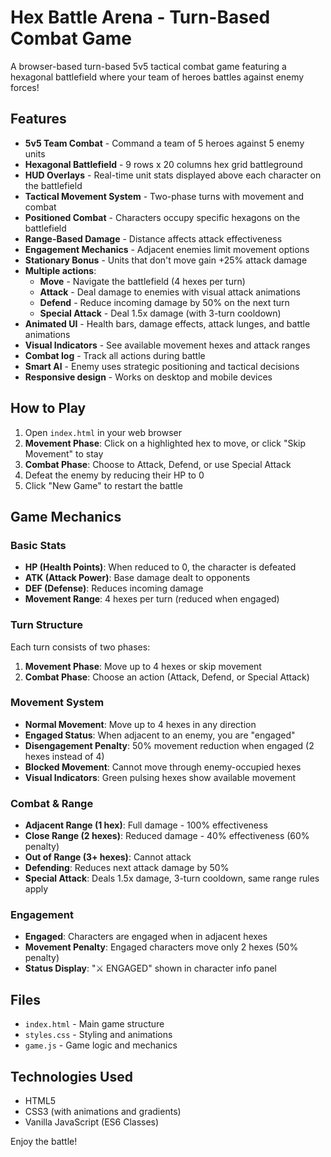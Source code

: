 # Hex Battle Arena - Turn-Based Combat Game

A browser-based turn-based 5v5 tactical combat game featuring a hexagonal battlefield where your team of heroes battles against enemy forces!

## Features

- **5v5 Team Combat** - Command a team of 5 heroes against 5 enemy units
- **Hexagonal Battlefield** - 9 rows x 20 columns hex grid battleground
- **HUD Overlays** - Real-time unit stats displayed above each character on the battlefield
- **Tactical Movement System** - Two-phase turns with movement and combat
- **Positioned Combat** - Characters occupy specific hexagons on the battlefield
- **Range-Based Damage** - Distance affects attack effectiveness
- **Engagement Mechanics** - Adjacent enemies limit movement options
- **Stationary Bonus** - Units that don't move gain +25% attack damage
- **Multiple actions**:
  - **Move** - Navigate the battlefield (4 hexes per turn)
  - **Attack** - Deal damage to enemies with visual attack animations
  - **Defend** - Reduce incoming damage by 50% on the next turn
  - **Special Attack** - Deal 1.5x damage (with 3-turn cooldown)
- **Animated UI** - Health bars, damage effects, attack lunges, and battle animations
- **Visual Indicators** - See available movement hexes and attack ranges
- **Combat log** - Track all actions during battle
- **Smart AI** - Enemy uses strategic positioning and tactical decisions
- **Responsive design** - Works on desktop and mobile devices

## How to Play

1. Open `index.html` in your web browser
2. **Movement Phase**: Click on a highlighted hex to move, or click "Skip Movement" to stay
3. **Combat Phase**: Choose to Attack, Defend, or use Special Attack
4. Defeat the enemy by reducing their HP to 0
5. Click "New Game" to restart the battle

## Game Mechanics

### Basic Stats
- **HP (Health Points)**: When reduced to 0, the character is defeated
- **ATK (Attack Power)**: Base damage dealt to opponents
- **DEF (Defense)**: Reduces incoming damage
- **Movement Range**: 4 hexes per turn (reduced when engaged)

### Turn Structure
Each turn consists of two phases:
1. **Movement Phase**: Move up to 4 hexes or skip movement
2. **Combat Phase**: Choose an action (Attack, Defend, or Special Attack)

### Movement System
- **Normal Movement**: Move up to 4 hexes in any direction
- **Engaged Status**: When adjacent to an enemy, you are "engaged"
- **Disengagement Penalty**: 50% movement reduction when engaged (2 hexes instead of 4)
- **Blocked Movement**: Cannot move through enemy-occupied hexes
- **Visual Indicators**: Green pulsing hexes show available movement

### Combat & Range
- **Adjacent Range (1 hex)**: Full damage - 100% effectiveness
- **Close Range (2 hexes)**: Reduced damage - 40% effectiveness (60% penalty)
- **Out of Range (3+ hexes)**: Cannot attack
- **Defending**: Reduces next attack damage by 50%
- **Special Attack**: Deals 1.5x damage, 3-turn cooldown, same range rules apply

### Engagement
- **Engaged**: Characters are engaged when in adjacent hexes
- **Movement Penalty**: Engaged characters move only 2 hexes (50% penalty)
- **Status Display**: "⚔️ ENGAGED" shown in character info panel

## Files

- `index.html` - Main game structure
- `styles.css` - Styling and animations
- `game.js` - Game logic and mechanics

## Technologies Used

- HTML5
- CSS3 (with animations and gradients)
- Vanilla JavaScript (ES6 Classes)

Enjoy the battle!
